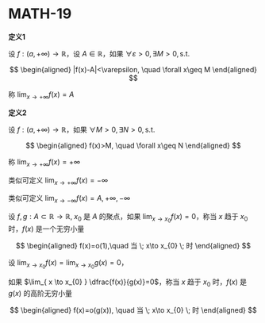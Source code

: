 # MATH-19

**定义1**

设 $f:(a,+\infty)\to \mathbb{R}$，设 $A\in \mathbb{R}$，如果 $\forall \varepsilon>0,\exists M>0,\text{s.t. }$

$$
\begin{aligned}
|f(x)-A|<\varepsilon, \quad \forall x\geq M
\end{aligned}
$$

称 $\lim_{ x \to +\infty } f(x)=A$

**定义2**

设 $f:(a,+\infty)\to \mathbb{R}$，如果 $\forall M>0,\exists N>0,\text{s.t.}$

$$
\begin{aligned}
f(x)>M, \quad \forall x\geq N
\end{aligned}
$$

称 $\lim_{ x \to +\infty }f(x)=+\infty$

类似可定义 $\lim_{ x \to +\infty }f(x)=-\infty$

类似可定义 $\lim_{ x \to -\infty }f(x)=A ,+\infty,-\infty$

设 $f,g:A\subset \mathbb{R}\to \mathbb{R},\;x_{0}$ 是 $A$ 的聚点，如果 $\lim_{ x \to x_{0} }f(x)=0$，称当 $x$ 趋于 $x_{0}$ 时，$f(x)$ 是一个无穷小量

$$
\begin{aligned}
f(x)=o(1),\quad 当 \; x\to x_{0} \; 时
\end{aligned}
$$

设 $\lim_{ x \to x_{0} }f(x)=\lim_{ x \to x_{0} }g(x)=0$，

如果 $\lim_{ x \to x_{0} } \dfrac{f(x)}{g(x)}=0$，称当 $x$ 趋于 $x_{0}$ 时，$f(x)$ 是 $g(x)$ 的高阶无穷小量

$$
\begin{aligned}
f(x)=o(g(x)), \quad 当 \; x\to x_{0} \; 时
\end{aligned}
$$

